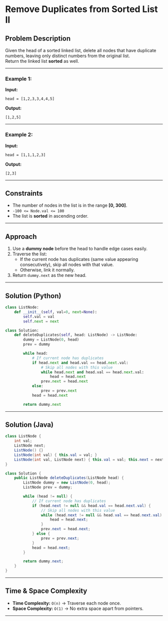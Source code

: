 # Remove Duplicates from Sorted List II

## Problem Description

Given the head of a sorted linked list, delete all nodes that have
duplicate numbers, leaving only distinct numbers from the original
list.\
Return the linked list **sorted** as well.

------------------------------------------------------------------------

### Example 1:

**Input:**

    head = [1,2,3,3,4,4,5]

**Output:**

    [1,2,5]

------------------------------------------------------------------------

### Example 2:

**Input:**

    head = [1,1,1,2,3]

**Output:**

    [2,3]

------------------------------------------------------------------------

## Constraints

-   The number of nodes in the list is in the range **\[0, 300\]**.
-   `-100 <= Node.val <= 100`
-   The list is **sorted** in ascending order.

------------------------------------------------------------------------

## Approach

1.  Use a **dummy node** before the head to handle edge cases easily.
2.  Traverse the list:
    -   If the current node has duplicates (same value appearing
        consecutively), skip all nodes with that value.
    -   Otherwise, link it normally.
3.  Return `dummy.next` as the new head.

------------------------------------------------------------------------

## Solution (Python)

``` python
class ListNode:
    def __init__(self, val=0, next=None):
        self.val = val
        self.next = next

class Solution:
    def deleteDuplicates(self, head: ListNode) -> ListNode:
        dummy = ListNode(0, head)
        prev = dummy

        while head:
            # If current node has duplicates
            if head.next and head.val == head.next.val:
                # Skip all nodes with this value
                while head.next and head.val == head.next.val:
                    head = head.next
                prev.next = head.next
            else:
                prev = prev.next
            head = head.next

        return dummy.next
```

------------------------------------------------------------------------

## Solution (Java)

``` java
class ListNode {
    int val;
    ListNode next;
    ListNode() {}
    ListNode(int val) { this.val = val; }
    ListNode(int val, ListNode next) { this.val = val; this.next = next; }
}

class Solution {
    public ListNode deleteDuplicates(ListNode head) {
        ListNode dummy = new ListNode(0, head);
        ListNode prev = dummy;

        while (head != null) {
            // If current node has duplicates
            if (head.next != null && head.val == head.next.val) {
                // Skip all nodes with this value
                while (head.next != null && head.val == head.next.val) {
                    head = head.next;
                }
                prev.next = head.next;
            } else {
                prev = prev.next;
            }
            head = head.next;
        }

        return dummy.next;
    }
}
```

------------------------------------------------------------------------

## Time & Space Complexity

-   **Time Complexity:** `O(n)` → Traverse each node once.
-   **Space Complexity:** `O(1)` → No extra space apart from pointers.

------------------------------------------------------------------------